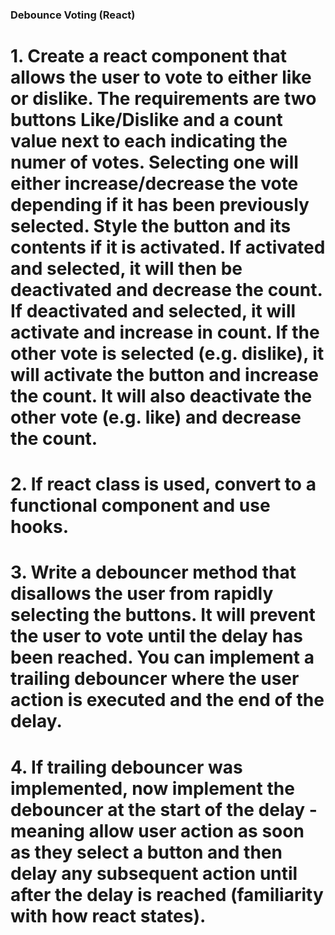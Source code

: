 ### Debounce Voting (React)

# 1. Create a react component that allows the user to vote to either like or dislike. The requirements are two buttons Like/Dislike and a count value next to each indicating the numer of votes. Selecting one will either increase/decrease the vote depending if it has been previously selected. Style the button and its contents if it is activated. If activated and selected, it will then be deactivated and decrease the count. If deactivated and selected, it will activate and increase in count. If the other vote is selected (e.g. dislike), it will activate the button and increase the count. It will also deactivate the other vote (e.g. like) and decrease the count.

# 2. If react class is used, convert to a functional component and use hooks.
# 3. Write a debouncer method that disallows the user from rapidly selecting the buttons. It will prevent the user to vote until the delay has been reached. You can implement a trailing debouncer where the user action is executed and the end of the delay.
# 4. If trailing debouncer was implemented,  now implement the debouncer at the start of the delay - meaning allow user action as soon as they select a button and then delay any subsequent action until after the delay is reached (familiarity with how react states).